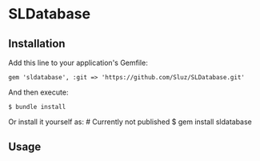 # SLDatabase

## Installation

Add this line to your application's Gemfile:

    gem 'sldatabase', :git => 'https://github.com/Sluz/SLDatabase.git'

And then execute:

    $ bundle install

Or install it yourself as:
    # Currently not published
    $ gem install sldatabase 

## Usage

